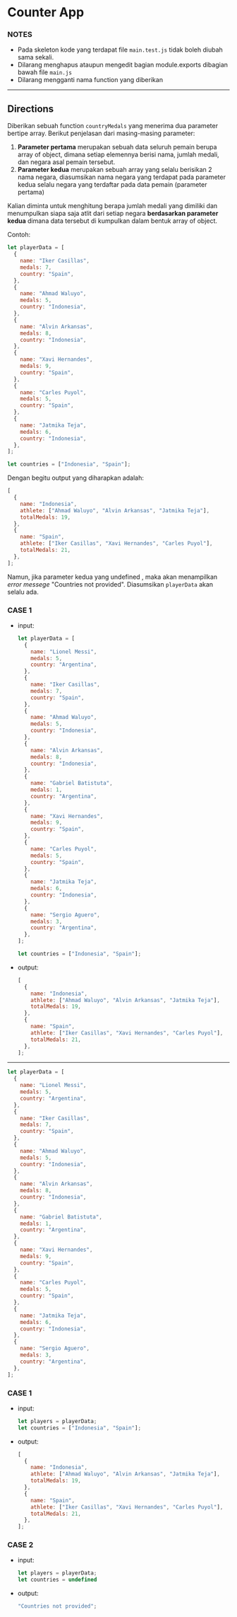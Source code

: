 # Counter App

### NOTES

- Pada skeleton kode yang terdapat file `main.test.js` tidak boleh diubah sama sekali.
- Dilarang menghapus ataupun mengedit bagian module.exports dibagian bawah file `main.js`
- Dilarang mengganti nama function yang diberikan

---

## Directions

Diberikan sebuah function `countryMedals` yang menerima dua parameter bertipe array. Berikut penjelasan dari masing-masing parameter:

1. **Parameter pertama** merupakan sebuah data seluruh pemain berupa array of object, dimana setiap elemennya berisi nama, jumlah medali, dan negara asal pemain tersebut.
2. **Parameter kedua** merupakan sebuah array yang selalu berisikan 2 nama negara, diasumsikan nama negara yang terdapat pada parameter kedua selalu negara yang terdaftar pada data pemain (parameter pertama)

Kalian diminta untuk menghitung berapa jumlah medali yang dimiliki dan menumpulkan siapa saja atlit dari setiap negara **berdasarkan parameter kedua** dimana data tersebut di kumpulkan dalam bentuk array of object.

Contoh:

```js
let playerData = [
  {
    name: "Iker Casillas",
    medals: 7,
    country: "Spain",
  },
  {
    name: "Ahmad Waluyo",
    medals: 5,
    country: "Indonesia",
  },
  {
    name: "Alvin Arkansas",
    medals: 8,
    country: "Indonesia",
  },
  {
    name: "Xavi Hernandes",
    medals: 9,
    country: "Spain",
  },
  {
    name: "Carles Puyol",
    medals: 5,
    country: "Spain",
  },
  {
    name: "Jatmika Teja",
    medals: 6,
    country: "Indonesia",
  },
];

let countries = ["Indonesia", "Spain"];
```

Dengan begitu output yang diharapkan adalah:

```js
[
  {
    name: "Indonesia",
    athlete: ["Ahmad Waluyo", "Alvin Arkansas", "Jatmika Teja"],
    totalMedals: 19,
  },
  {
    name: "Spain",
    athlete: ["Iker Casillas", "Xavi Hernandes", "Carles Puyol"],
    totalMedals: 21,
  },
];
```

Namun, jika parameter kedua yang undefined , maka akan menampilkan _error messege_ "Countries not provided". Diasumsikan `playerData` akan selalu ada.

### CASE 1

- input:

  ```js
  let playerData = [
    {
      name: "Lionel Messi",
      medals: 5,
      country: "Argentina",
    },
    {
      name: "Iker Casillas",
      medals: 7,
      country: "Spain",
    },
    {
      name: "Ahmad Waluyo",
      medals: 5,
      country: "Indonesia",
    },
    {
      name: "Alvin Arkansas",
      medals: 8,
      country: "Indonesia",
    },
    {
      name: "Gabriel Batistuta",
      medals: 1,
      country: "Argentina",
    },
    {
      name: "Xavi Hernandes",
      medals: 9,
      country: "Spain",
    },
    {
      name: "Carles Puyol",
      medals: 5,
      country: "Spain",
    },
    {
      name: "Jatmika Teja",
      medals: 6,
      country: "Indonesia",
    },
    {
      name: "Sergio Aguero",
      medals: 3,
      country: "Argentina",
    },
  ];

  let countries = ["Indonesia", "Spain"];
  ```

- output:

  ```js
  [
    {
      name: "Indonesia",
      athlete: ["Ahmad Waluyo", "Alvin Arkansas", "Jatmika Teja"],
      totalMedals: 19,
    },
    {
      name: "Spain",
      athlete: ["Iker Casillas", "Xavi Hernandes", "Carles Puyol"],
      totalMedals: 21,
    },
  ];
  ```

---

```js
let playerData = [
  {
    name: "Lionel Messi",
    medals: 5,
    country: "Argentina",
  },
  {
    name: "Iker Casillas",
    medals: 7,
    country: "Spain",
  },
  {
    name: "Ahmad Waluyo",
    medals: 5,
    country: "Indonesia",
  },
  {
    name: "Alvin Arkansas",
    medals: 8,
    country: "Indonesia",
  },
  {
    name: "Gabriel Batistuta",
    medals: 1,
    country: "Argentina",
  },
  {
    name: "Xavi Hernandes",
    medals: 9,
    country: "Spain",
  },
  {
    name: "Carles Puyol",
    medals: 5,
    country: "Spain",
  },
  {
    name: "Jatmika Teja",
    medals: 6,
    country: "Indonesia",
  },
  {
    name: "Sergio Aguero",
    medals: 3,
    country: "Argentina",
  },
];
```

### CASE 1

- input:

  ```js
  let players = playerData;
  let countries = ["Indonesia", "Spain"];
  ```

- output:

  ```js
  [
    {
      name: "Indonesia",
      athlete: ["Ahmad Waluyo", "Alvin Arkansas", "Jatmika Teja"],
      totalMedals: 19,
    },
    {
      name: "Spain",
      athlete: ["Iker Casillas", "Xavi Hernandes", "Carles Puyol"],
      totalMedals: 21,
    },
  ];
  ```

### CASE 2

- input:

  ```js
  let players = playerData;
  let countries = undefined
  ```

- output:
  ```js
  "Countries not provided";
  ```
